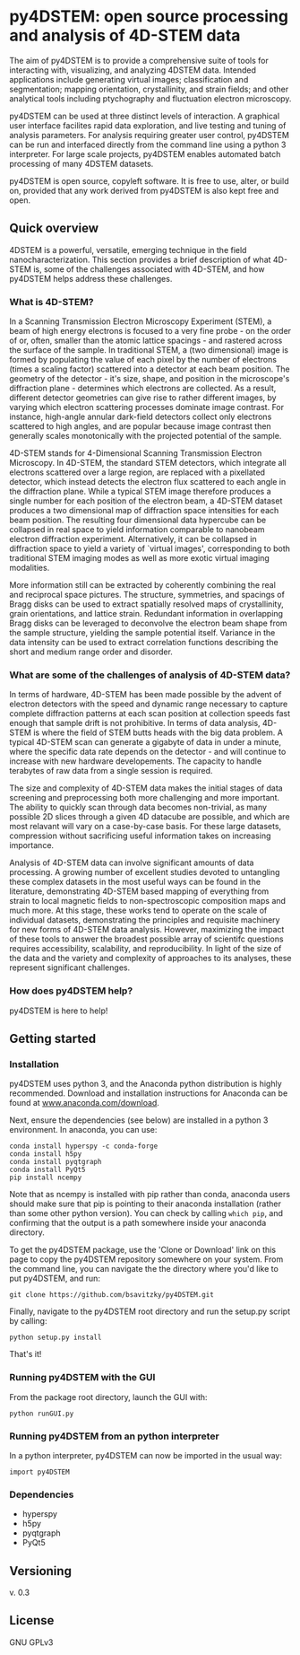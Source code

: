 # py4DSTEM: open source processing and analysis of 4D-STEM data

The aim of py4DSTEM is to provide a comprehensive suite of tools for interacting with, visualizing, and analyzing 4DSTEM data.
Intended applications include generating virtual images; classification and segmentation; mapping orientation, crystallinity, and strain fields; and other analytical tools including ptychography and fluctuation electron microscopy.

py4DSTEM can be used at three distinct levels of interaction.
A graphical user interface facilites rapid data exploration, and live testing and tuning of analysis parameters.
For analysis requiring greater user control, py4DSTEM can be run and interfaced directly from the command line using a python 3 interpreter.
For large scale projects, py4DSTEM enables automated batch processing of many 4DSTEM datasets.

py4DSTEM is open source, copyleft software.
It is free to use, alter, or build on, provided that any work derived from py4DSTEM is also kept free and open.

## Quick overview

4DSTEM is a powerful, versatile, emerging technique in the field nanocharacterization.
This section provides a brief description of what 4D-STEM is, some of the challenges associated with 4D-STEM, and how py4DSTEM helps address these challenges.

### What is 4D-STEM?

In a Scanning Transmission Electron Microscopy Experiment (STEM), a beam of high energy electrons is focused to a very fine probe - on the order of or, often, smaller than the atomic lattice spacings - and rastered across the surface of the sample.
In traditional STEM, a (two dimensional) image is formed by populating the value of each pixel by the number of electrons (times a scaling factor) scattered into a detector at each beam position.
The geometry of the detector - it's size, shape, and position in the microscope's diffraction plane - determines which electrons are collected.
As a result, different detector geometries can give rise to rather different images, by varying which electron scattering processes dominate image contrast.
For instance, high-angle annular dark-field detectors collect only electrons scattered to high angles, and are popular because image contrast then generally scales monotonically with the projected potential of the sample.

4D-STEM stands for 4-Dimensional Scanning Transmission Electron Microscopy.
In 4D-STEM, the standard STEM detectors, which integrate all electrons scattered over a large region, are replaced with a pixellated detector, which instead detects the electron flux scattered to each angle in the diffraction plane.
While a typical STEM image therefore produces a single number for each position of the electron beam, a 4D-STEM dataset produces a two dimensional map of diffraction space intensities for each beam position.
The resulting four dimensional data hypercube can be collapsed in real space to yield information comparable to nanobeam electron diffraction experiment.
Alternatively, it can be collapsed in diffraction space to yield a variety of `virtual images', corresponding to both traditional STEM imaging modes as well as more exotic virtual imaging modalities.

More information still can be extracted by coherently combining the real and reciprocal space pictures.
The structure, symmetries, and spacings of Bragg disks can be used to extract spatially resolved maps of crystallinity, grain orientations, and lattice strain.
Redundant information in overlapping Bragg disks can be leveraged to deconvolve the electron beam shape from the sample structure, yielding the sample potential itself.
Variance in the data intensity can be used to extract correlation functions describing the short and medium range order and disorder.


### What are some of the challenges of analysis of 4D-STEM data?

In terms of hardware, 4D-STEM has been made possible by the advent of electron detectors with the speed and dynamic range necessary to capture complete diffraction patterns at each scan position at collection speeds fast enough that sample drift is not prohibitive.
In terms of data analysis, 4D-STEM is where the field of STEM butts heads with the big data problem.
A typical 4D-STEM scan can generate a gigabyte of data in under a minute, where the specific data rate depends on the detector - and will continue to increase with new hardware developements.
The capacity to handle terabytes of raw data from a single session is required.

The size and complexity of 4D-STEM data makes the initial stages of data screening and preprocessing both more challenging and more important.
The ability to quickly scan through data becomes non-trivial, as many possible 2D slices through a given 4D datacube are possible, and which are most relavant will vary on a case-by-case basis.
For these large datasets, compression without sacrificing useful information takes on increasing importance.

Analysis of 4D-STEM data can involve significant amounts of data processing.
A growing number of excellent studies devoted to untangling these complex datasets in the most useful ways can be found in the literature, demonstrating 4D-STEM based mapping of everything from strain to local magnetic fields to non-spectroscopic composition maps and much more.
At this stage, these works tend to operate on the scale of individual datasets, demonstrating the principles and requisite machinery for new forms of 4D-STEM data analysis.
However, maximizing the impact of these tools to answer the broadest possible array of scientifc questions requires accessibility, scalability, and reproducibility.
In light of the size of the data and the variety and complexity of approaches to its analyses, these represent significant challenges.


### How does py4DSTEM help?

py4DSTEM is here to help!




## Getting started

### Installation

py4DSTEM uses python 3, and the Anaconda python distribution is highly recommended.
Download and installation instructions for Anaconda can be found at www.anaconda.com/download.

Next, ensure the dependencies (see below) are installed in a python 3 environment.  In anaconda, you can use:

```
conda install hyperspy -c conda-forge
conda install h5py
conda install pyqtgraph
conda install PyQt5
pip install ncempy
```

Note that as ncempy is installed with pip rather than conda, anaconda users should make sure that pip is pointing to their anaconda installation (rather than some other python version).  You can check by calling `which pip`, and confirming that the output is a path somewhere inside your anaconda directory.

To get the py4DSTEM package, use the 'Clone or Download' link on this page to copy the py4DSTEM repository somewhere on your system.  From the command line, you can navigate the the directory where you'd like to put py4DSTEM, and run:

```
git clone https://github.com/bsavitzky/py4DSTEM.git
```

Finally, navigate to the py4DSTEM root directory and run the setup.py script by calling:

```
python setup.py install
```

That's it!

### Running py4DSTEM with the GUI

From the package root directory, launch the GUI with:

```
python runGUI.py
```

### Running py4DSTEM from an python interpreter

In a python interpreter, py4DSTEM can now be imported in the usual way:

```
import py4DSTEM
```


### Dependencies

* hyperspy
* h5py
* pyqtgraph
* PyQt5

## Versioning

v. 0.3

## License

GNU GPLv3
